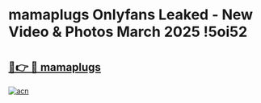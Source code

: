 # mamaplugs Onlyfans Leaked - New Video & Photos March 2025 !5oi52

# <h2><a href="https://v0qg7w.iuczelnia.edu.pl?title=mamaplugs&ref=5oi52">🔗👉 🔴 mamaplugs</a></h2>

[![acn](https://github.com/user-attachments/assets/0f9c940e-d8b0-45ae-aac7-cd30a18b3e1c)](https://v0qg7w.iuczelnia.edu.pl?title=mamaplugs&ref=5oi52)

